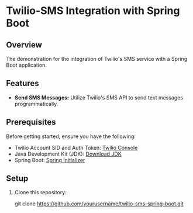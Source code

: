 # Twilio-SMS Integration with Spring Boot

## Overview
The demonstration for the integration of Twilio's SMS service with a Spring Boot application.

## Features
- **Send SMS Messages:** Utilize Twilio's SMS API to send text messages programmatically.

## Prerequisites
Before getting started, ensure you have the following:
- Twilio Account SID and Auth Token: [Twilio Console](https://www.twilio.com/console)
- Java Development Kit (JDK): [Download JDK](https://adoptopenjdk.net/)
- Spring Boot: [Spring Initializer](https://start.spring.io/)

## Setup
1. Clone this repository:
  
   git clone https://github.com/yourusername/twilio-sms-spring-boot.git
